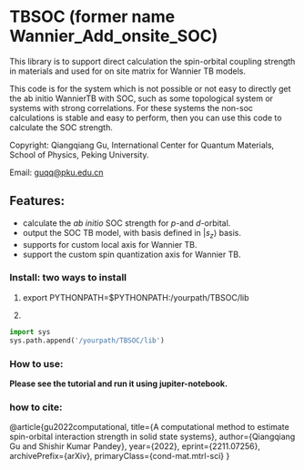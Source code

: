 # TBSOC (former name Wannier_Add_onsite_SOC)
This library is to support direct calculation the  spin-orbital coupling strength in materials and used for on site matrix for Wannier TB models.

This code is for the system which is not possible or not easy to directly get the ab initio WannierTB with SOC, such as some topological system or systems with strong correlations. For these systems the non-soc calculations is stable and easy to perform, then you can use this code to calculate the SOC strength.

Copyright: Qiangqiang Gu, International Center for Quantum Materials, School of Physics, Peking University. 

Email:     guqq@pku.edu.cn

## Features:
- calculate the $ab$ $initio$ SOC strength for $p$-and $d$-orbital.
- output the SOC TB model, with basis defined in $| s_z \rangle$ basis.
- supports for custom local axis for Wannier TB. 
- support the custom spin quantization axis for  Wannier TB.


### Install: two ways to install
1. export PYTHONPATH=$PYTHONPATH:/yourpath/TBSOC/lib

2. 
```python
import sys
sys.path.append('/yourpath/TBSOC/lib')
```

### How to use:
  **Please see the tutorial and run it using jupiter-notebook.**
  
  
### how to cite:
@article{gu2022computational,
      title={A computational method to estimate spin-orbital interaction strength in solid state systems}, 
      author={Qiangqiang Gu and Shishir Kumar Pandey},
      year={2022},
      eprint={2211.07256},
      archivePrefix={arXiv},
      primaryClass={cond-mat.mtrl-sci}
}
